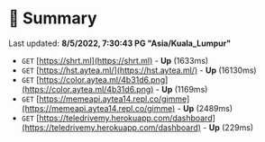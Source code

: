 # 📖 Summary
Last updated: **8/5/2022, 7:30:43 PG "Asia/Kuala_Lumpur"**

- `GET` [https://shrt.ml](https://shrt.ml) - **Up** (1633ms)
- `GET` [https://hst.aytea.ml/](https://hst.aytea.ml/) - **Up** (16130ms)
- `GET` [https://color.aytea.ml/4b31d6.png](https://color.aytea.ml/4b31d6.png) - **Up** (1169ms)
- `GET` [https://memeapi.aytea14.repl.co/gimme](https://memeapi.aytea14.repl.co/gimme) - **Up** (2489ms)
- `GET` [https://teledrivemy.herokuapp.com/dashboard](https://teledrivemy.herokuapp.com/dashboard) - **Up** (229ms)
